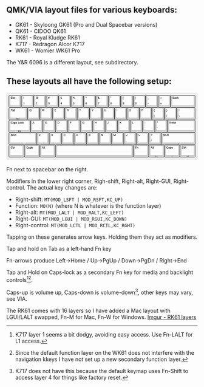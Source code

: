 QMK/VIA layout files for various keyboards:
-----

* GK61 - Skyloong GK61 (Pro and Dual Spacebar versions)
* QK61 - CIDOO QK61
* RK61 - Royal Kludge RK61
* K717 - Redragon Alcor K717
* WK61 - Womier WK61 Pro

The Y&R 6096 is a different layout, see subdirectory.

These layouts all have the following setup:
-----

![RK61/GK61/QK61 layout](https://raw.githubusercontent.com/ArgentStonecutter/keyboards/refs/heads/main/layouts/XX61-layout.png)

Fn next to spacebar on the right.

Modifiers in the lower right corner, Righ-shift, Right-alt, Right-GUI, Right-control. The actual key changes are:

* Right-shift: `MT(MOD_LSFT | MOD_RSFT,KC_UP)`
* Function: `MO(N)` (where N is whatever is the function layer)
* Right-alt: `MT(MOD_LALT | MOD_RALT,KC_LEFT)`
* Right-GUI: `MT(MOD_LGUI | MOD_RGUI,KC_DOWN)`
* Right-control: `MT(MOD_LCTL | MOD_RCTL,KC_RGHT)`


Tapping on these generates arrow keys. Holding them they act as modifiers.

Tap and hold on Tab as a left-hand Fn key

Fn-arrows produce Left->Home / Up->PgUp / Down->PgDn / Right->End

Tap and Hold on Caps-lock as a secondary Fn key for media and backlight controls[^1][^3].

Caps-up is volume up, Caps-down is volume-down[^2], other keys may vary, see VIA.

The RK61 comes with 16 layers so I have added a Mac layout with LGUI/LALT swapped, Fn-M for Mac, Fn-W for Windows. [Imgur - RK61 layers](https://imgur.com/a/custom-rk61-mods-nDKc9Kb)

[^1]: K717 layer 1 seems a bit dodgy, avoiding easy access. Use Fn-LALT for L1 access.
[^2]: K717 does not have this because the default keymap uses Fn-Shift to access layer 4 for things like factory reset.
[^3]: Since the default function layer on the WK61 does not interfere with the navigation kkeys I have not set up a new secondary function layer.


